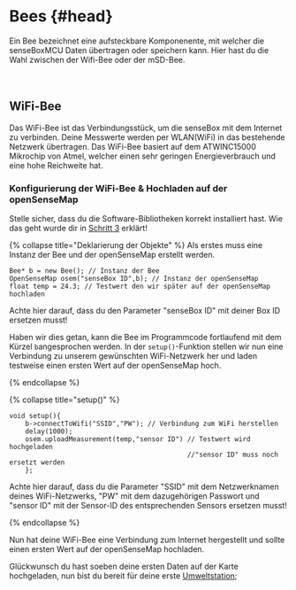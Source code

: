 # Bees {#head}

<div class="description">Ein Bee bezeichnet eine aufsteckbare Komponenente, mit welcher die senseBoxMCU Daten übertragen oder speichern kann. Hier hast du die Wahl zwischen der Wifi-Bee oder der mSD-Bee.</div>
<div class="line">
    <br>
    <br>
</div>

## WiFi-Bee
Das WiFi-Bee ist das Verbindungsstück, um die senseBox mit dem Internet zu verbinden. Deine Messwerte werden per WLAN(WiFi) in das bestehende Netzwerk übertragen. Das WiFi-Bee basiert auf dem ATWINC15000 Mikrochip von Atmel, welcher einen sehr geringen Energieverbrauch und eine hohe Reichweite hat.

### Konfigurierung der WiFi-Bee & Hochladen auf der openSenseMap

<div class="box_warning">
    <i class="fa fa-info fa-fw" aria-hidden="true" style="color: #42acf3;"></i>
    Stelle sicher, dass du die Software-Bibliotheken korrekt installiert hast. Wie das geht wurde dir in <a href ="/../../erste-schritte/schritt-3-libraries-hinzufuegen.html">Schritt 3</a> erklärt!
</div>

{% collapse title="Deklarierung der Objekte" %}
Als erstes muss eine Instanz der Bee und der openSenseMap erstellt werden.

```arduino
Bee* b = new Bee(); // Instanz der Bee
OpenSenseMap osem("senseBox ID",b); // Instanz der openSenseMap
float temp = 24.3; // Testwert den wir später auf der openSenseMap hochladen 
```
<div class="box_warning">
    <i class="fa fa-info fa-fw" aria-hidden="true" style="color: #42acf3;"></i>
    Achte hier darauf, dass du den Parameter  "senseBox ID" mit deiner Box ID  ersetzen musst!
</div>

Haben wir dies getan, kann die Bee im Programmcode fortlaufend mit dem Kürzel `b`angesprochen werden. In der `setup()`-Funktion stellen wir nun eine Verbindung zu unserem gewünschten WiFi-Netzwerk her und laden testweise einen ersten Wert auf der openSenseMap hoch.

 

{% endcollapse %}

{% collapse title="setup()" %}

```arduino
void setup(){
    b->connectToWifi("SSID","PW"); // Verbindung zum WiFi herstellen 
    delay(1000);
    osem.uploadMeasurement(temp,"sensor ID") // Testwert wird hochgeladen 
                                             //"sensor ID" muss noch ersetzt werden
    };
```
<div class="box_warning">
    <i class="fa fa-info fa-fw" aria-hidden="true" style="color: #42acf3;"></i>
    Achte hier darauf, dass du die Parameter "SSID" mit dem Netzwerknamen deines WiFi-Netzwerks, "PW" mit dem dazugehörigen Passwort und "sensor ID" mit der Sensor-ID des entsprechenden Sensors ersetzen musst!
</div>

{% endcollapse %}

Nun hat deine WiFi-Bee eine Verbindung zum Internet hergestellt und sollte einen ersten Wert auf der openSenseMap hochladen. 

Glückwunsch du hast soeben deine ersten Daten auf der Karte hochgeladen, nun bist du bereit für deine erste [Umweltstation](/../../projekte/Umweltstation/README.md);


